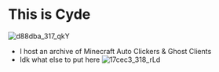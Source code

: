# This is Cyde
![d88dba_317_qkY](https://github.com/user-attachments/assets/4fc684af-2a20-4b83-b2e1-a9b334f6584f)

* I host an archive of Minecraft Auto Clickers & Ghost Clients
* Idk what else to put here
![17cec3_318_rLd](https://github.com/user-attachments/assets/197adfed-674a-4215-9118-6d218651dba8)
